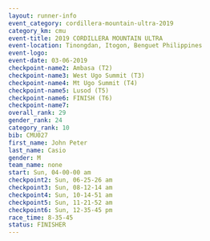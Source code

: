 ```yaml
---
layout: runner-info 
event_category: cordillera-mountain-ultra-2019 
category_km: cmu 
event-title: 2019 CORDILLERA MOUNTAIN ULTRA 
event-location: Tinongdan, Itogon, Benguet Philippines 
event-logo: 
event-date: 03-06-2019 
checkpoint-name2: Ambasa (T2) 
checkpoint-name3: West Ugo Summit (T3) 
checkpoint-name4: Mt Ugo Summit (T4) 
checkpoint-name5: Lusod (T5) 
checkpoint-name6: FINISH (T6) 
checkpoint-name7: 
overall_rank: 29
gender_rank: 24
category_rank: 10
bib: CMU027
first_name: John Peter
last_name: Casio
gender: M
team_name: none
start: Sun, 04-00-00 am
checkpoint2: Sun, 06-25-26 am
checkpoint3: Sun, 08-12-14 am
checkpoint4: Sun, 10-14-51 am
checkpoint5: Sun, 11-21-52 am
checkpoint6: Sun, 12-35-45 pm
race_time: 8-35-45
status: FINISHER
---
```

